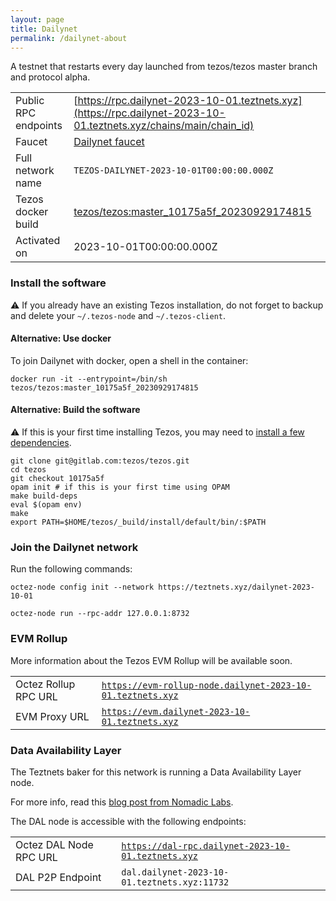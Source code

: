 ```yaml
---
layout: page
title: Dailynet
permalink: /dailynet-about
---
```


A testnet that restarts every day launched from tezos/tezos master branch and protocol alpha.

| | |
|-------|---------------------|
| Public RPC endpoints | [https://rpc.dailynet-2023-10-01.teztnets.xyz](https://rpc.dailynet-2023-10-01.teztnets.xyz/chains/main/chain_id)<br/> |
| Faucet | [Dailynet faucet](https://faucet.dailynet-2023-10-01.teztnets.xyz) |
| Full network name | `TEZOS-DAILYNET-2023-10-01T00:00:00.000Z` |
| Tezos docker build | [tezos/tezos:master_10175a5f_20230929174815](https://hub.docker.com/r/tezos/tezos/tags?page=1&ordering=last_updated&name=master_10175a5f_20230929174815) |
| Activated on | 2023-10-01T00:00:00.000Z |





### Install the software

⚠️  If you already have an existing Tezos installation, do not forget to backup and delete your `~/.tezos-node` and `~/.tezos-client`.



#### Alternative: Use docker

To join Dailynet with docker, open a shell in the container:

```
docker run -it --entrypoint=/bin/sh tezos/tezos:master_10175a5f_20230929174815
```

#### Alternative: Build the software

⚠️  If this is your first time installing Tezos, you may need to [install a few dependencies](https://tezos.gitlab.io/introduction/howtoget.html#setting-up-the-development-environment-from-scratch).

```
git clone git@gitlab.com:tezos/tezos.git
cd tezos
git checkout 10175a5f
opam init # if this is your first time using OPAM
make build-deps
eval $(opam env)
make
export PATH=$HOME/tezos/_build/install/default/bin/:$PATH
```

### Join the Dailynet network

Run the following commands:

```
octez-node config init --network https://teztnets.xyz/dailynet-2023-10-01

octez-node run --rpc-addr 127.0.0.1:8732
```


### EVM Rollup

More information about the Tezos EVM Rollup will be available soon.

| | |
|-------|---------------------|
| Octez Rollup RPC URL | [`https://evm-rollup-node.dailynet-2023-10-01.teztnets.xyz`](https://evm-rollup-node.dailynet-2023-10-01.teztnets.xyz/global/block/head) |
| EVM Proxy URL | [`https://evm.dailynet-2023-10-01.teztnets.xyz`](https://evm.dailynet-2023-10-01.teztnets.xyz) |




### Data Availability Layer

The Teztnets baker for this network is running a Data Availability Layer node.

For more info, read this [blog post from Nomadic Labs](https://research-development.nomadic-labs.com/data-availability-layer-tezos.html).

The DAL node is accessible with the following endpoints:

| | |
|-------|---------------------|
| Octez DAL Node RPC URL | [`https://dal-rpc.dailynet-2023-10-01.teztnets.xyz`](https://dal-rpc.dailynet-2023-10-01.teztnets.xyz) |
| DAL P2P Endpoint | `dal.dailynet-2023-10-01.teztnets.xyz:11732` |




